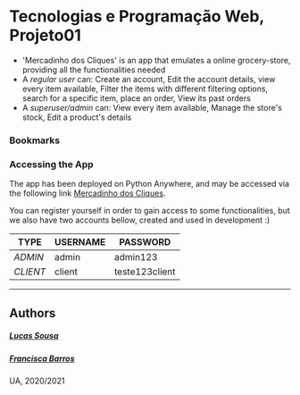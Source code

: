 # Tecnologias e Programação Web, Projeto01
- 'Mercadinho dos Cliques' is an app that emulates a online grocery-store, providing all the functionalities needed
- A *regular user* can: Create an account, Edit the account details, view every item available, Filter the items with different filtering options, search for a specific item, place an order, View its past orders
- A *superuser/admin* can: View every item available, Manage the store's stock, Edit a product's details


### Bookmarks



### Accessing the App

The app has been deployed on Python Anywhere, and may be accessed via the following link [Mercadinho dos Cliques](http://itskikat.pythonanywhere.com).

You can register yourself in order to gain access to some functionalities, but we also have two accounts bellow, created and used in development :) 

| TYPE | USERNAME | PASSWORD |
| ---- | -------- | -------- |
| *ADMIN* | admin | admin123 |
| *CLIENT* | client | teste123client |


----------
## Authors
##### [Lucas Sousa](https://github.com/l-sousa/)
##### [Francisca Barros](https://github.com/itskikat/)

UA, 2020/2021
